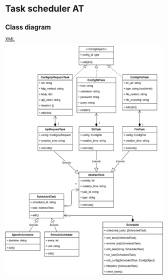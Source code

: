 # Task scheduler AT

## Class diagram

[XML](doc/task-scheduler.xml)

![diagram](doc/task-scheduler.jpg)
